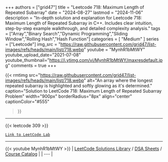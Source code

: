 
+++
authors = ["grid47"]
title = "Leetcode 718: Maximum Length of Repeated Subarray"
date = "2024-08-27"
lastmod = "2024-11-06"
description = "In-depth solution and explanation for Leetcode 718: Maximum Length of Repeated Subarray in C++. Includes clear intuition, step-by-step example walkthrough, and detailed complexity analysis."
tags = ["Array","Binary Search","Dynamic Programming","Sliding Window","Rolling Hash","Hash Function"]
categories = [
    "Medium"
]
series = ["Leetcode"]
img_src = "https://raw.githubusercontent.com/grid47/list-images/refs/heads/main/list/718.webp"
youtube = "MynhR1bMtWY"
youtube_upload_date="2021-07-08"
youtube_thumbnail="https://i.ytimg.com/vi/MynhR1bMtWY/maxresdefault.jpg"
comments = true
+++


{{< rmtimg 
    src="https://raw.githubusercontent.com/grid47/list-images/refs/heads/main/list/718.webp" 
    alt="An array where the longest repeated subarray is highlighted and softly glowing as it's determined."
    caption="Solution to LeetCode 718: Maximum Length of Repeated Subarray Problem"
    width="900px"
    borderRadius="8px"
    align="center" 
    captionColor="#555"
>}}
---
{{< leetcode 309 >}}

[`Link to LeetCode Lab`](https://leetcode.com/problems/maximum-length-of-repeated-subarray/description/)

---
{{< youtube MynhR1bMtWY >}}
| [LeetCode Solutions Library](https://grid47.xyz/leetcode/) / [DSA Sheets](https://grid47.xyz/sheets/) / [Course Catalog](https://grid47.xyz/courses/) |
| --- |
